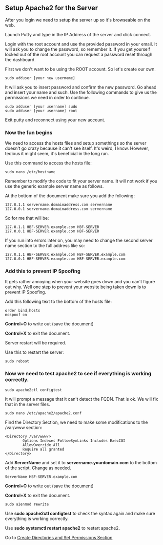 ## Setup Apache2 for the Server
After you login we need to setup the server up so it's browseable on the web.

Launch Putty and type in the IP Address of the server and click connect.

Login with the root account and use the provided password in your email. It will ask you to change the password, so remember it. If you get yourself locked out of the root account you can request a password reset through the dashboard.

First we don't want to be using the ROOT account. So let's create our own.

```sudo adduser [your new username]```

It will ask you to insert password and confirm the new password. Go ahead and insert your name and such. Use the following commands to give us the permissions we need in order to continue.

```
sudo adduser [your username] sudo
sudo adduser [your username] root
```

Exit putty and reconnect using your new account.

### Now the fun begins

We need to access the hosts files and setup somethings so the server doesn't go crazy because it can't see itself. It's weird, I know. However, tedious it might seem, it's beneficial in the long run.

Use this command to access the hosts file:

```sudo nano /etc/hostname```

Remember to modify the code to fit your server name. It will not work if you use the generic example server name as follows.

At the bottom of the document make sure you add the following:

```
127.0.1.1 servername.domainaddress.com servername
127.0.0.1 servername.domainaddress.com servername
```

So for me that will be:

```
127.0.1.1 HBF-SERVER.example.com HBF-SERVER
127.0.0.1 HBF-SERVER.example.com HBF-SERVER
```

If you run into errors later on, you may need to change the second server name section to the full address like so:

```
127.0.1.1 HBF-SERVER.example.com HBF-SERVER.example.com
127.0.0.1 HBF-SERVER.example.com HBF-SERVER.example.com
```

###  Add this to prevent IP Spoofing
It gets rather annoying when your website goes down and you can't figure out why. Well one step to prevent your website being taken down is to prevent IP Spoofing.

Add this following text to the bottom of the hosts file:

```
order bind,hosts
nospoof on
```

**Control+O** to write out (save the document)

**Control+X** to exit the document.

Server restart will be required.

Use this to restart the server:

``` sudo reboot ```

### Now we need to test apache2 to see if everything is working correctly.

``` sudo apache2ctl configtest ```

It will prompt a message that it can't detect the FQDN. That is ok. We will fix that in the server files.

``` sudo nano /etc/apache2/apache2.conf ```

Find the Directory Section, we need to make some modifications to the /var/www section:

```
<Directory /var/www/>
        Options Indexes FollowSymLinks Includes ExecCGI
        AllowOverride All
        Require all granted
</Directory>
```

Add **ServerName** and set it to **servername.yourdomain.com** to the bottom of the script. Change as needed.

``` ServerName HBF-SERVER.example.com ```

**Control+O** to write out (save the document)

**Control+X** to exit the document.

``` sudo a2enmod rewrite ```

Use **sudo apache2ctl configtest** to check the syntax again and make sure everything is working correctly.

Use **sudo systemctl restart apache2** to restart apache2.

Go to [Create Directories and Set Permissions Section](tutorials/4-dirpermsetup.md)
